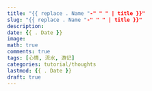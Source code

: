 ```yaml
---
title: "{{ replace . Name "-" " " | title }}"
slug: "{{ replace . Name "-" " " | title }}"
description: 
date: {{ . Date }}
image: 
math: true
comments: true
tags: [心情, 流水, 游记]
categories: tutorial/thoughts
lastmod: {{ . Date }}
draft: true
---
```

